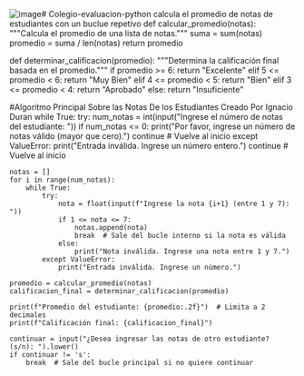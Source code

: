 ![image](https://github.com/user-attachments/assets/5737404c-cd73-4c8e-b470-1e9c42536db5)# Colegio-evaluacion-python
calcula el promedio de notas de estudiantes con un buclue repetivo 
def calcular_promedio(notas):
    """Calcula el promedio de una lista de notas."""
    suma = sum(notas)
    promedio = suma / len(notas)
    return promedio

def determinar_calificacion(promedio):
    """Determina la calificación final basada en el promedio."""
    if promedio >= 6:
        return "Excelente"
    elif 5 <= promedio < 6:
        return "Muy Bien"
    elif 4 <= promedio < 5:
        return "Bien"
    elif 3 <= promedio < 4:
        return "Aprobado"
    else:
        return "Insuficiente"

#Algoritmo Principal Sobre las Notas De los Estudiantes Creado Por Ignacio Duran 
while True:
    try:
        num_notas = int(input("Ingrese el número de notas del estudiante: "))
        if num_notas <= 0:
            print("Por favor, ingrese un número de notas válido (mayor que cero).")
            continue  # Vuelve al inicio 
    except ValueError:
        print("Entrada inválida. Ingrese un número entero.")
        continue  # Vuelve al inicio 

    notas = []
    for i in range(num_notas):
        while True:
            try:
                nota = float(input(f"Ingrese la nota {i+1} (entre 1 y 7): "))
                if 1 <= nota <= 7:
                    notas.append(nota)
                    break  # Sale del bucle interno si la nota es válida
                else:
                    print("Nota inválida. Ingrese una nota entre 1 y 7.")
            except ValueError:
                print("Entrada inválida. Ingrese un número.")

    promedio = calcular_promedio(notas)
    calificacion_final = determinar_calificacion(promedio)

    print(f"Promedio del estudiante: {promedio:.2f}")  # Limita a 2 decimales
    print(f"Calificación final: {calificacion_final}")

    continuar = input("¿Desea ingresar las notas de otro estudiante? (s/n): ").lower()
    if continuar != 's':
        break  # Sale del bucle principal si no quiere continuar
